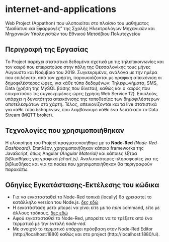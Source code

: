 # internet-and-applications
Web Project (Appathon) που υλοποιείται στο πλαίσιο του μαθήματος “Διαδίκτυο και Εφαρμογές” της Σχολής Ηλεκτρολόγων Μηχανικών και Μηχανικών Υπολογιστών του Εθνικού Μετσόβιου Πολυτεχνείου

## Περιγραφή της Εργασίας
To Project παρέχει στατιστικά δεδομένα σχετικά με τις τηλεπικοινωνίες και τον καιρό που επικρατούσε στην πόλη της Θεσσαλονίκης τους μήνες Αύγουστο και Νοέμβριο του 2019. 
Συγκεκριμένα, ανάλογα με την ημέρα που επιλέγεται από τον χρήστη, παρουσιάζονται με γραφική απεικόνιση οι δημοφιλέστερες ώρες, για κάθε τύπο δεδομένων: Τηλεφωνήματα, SMS, Data (χρήση της MySQL βάσης που δίνεται), καθώς και ο καιρός που επικρατούσε τις συγκεκριμένες ώρες (χρήση Web Service 12).
Επιπλεόν, υπάρχει η δυνατότητα απεικόνισης της τοποθεσίας των δημοφιλέστερων αποτελεσμάτων στο χάρτη. 
Τέλος, απεικονίζονται και τα live στατιστικά για κάθε τύπο δεδομένων, που λαμβάνουμε κάθε ένα λεπτό απο το Data Stream (MQTT broker).

## Τεχνολογίες που χρησιμοποιήθηκαν
Η υλοποίηση του Project πραγματοποιήθηκε με το **Node-Red** *(Node-Red-Dashboard)*. Επιπλέον, χρησιμοποιήθηκαν κάποια frameworks της JavaScript, όπως Angular *(Angular Material)* και κάποιες έξτρα βιβλιοθήκες για γραφικά *(chart.js)*. Αναλυτικότερες πληροφορίες για τις βιβλιοθήκες και για τα nodes που χρησιμοποιήθηκαν θα περιγραφούν παρακάτω.

## Οδηγίες Εγκατάστασης-Εκτέλεσης του κώδικα
* Για να εγκατασταθεί το Node-Red τοπικά (locally) θα χρειαστεί το κατάλληλο version του Node.js. [δες εδώ](https://nodered.org/docs/faq/node-versions)
* Η εγκατάσταση μετά μπορεί να γίνει είτε με το *npm* command, είτε με άλλους τρόπους. [δες εδώ](https://nodered.org/docs/getting-started/local#installing-with-npm)
* Αφού εγκατασταθεί το Node-Red, μπορείτε να το τρέξετε από ένα τερματικό με την εντολή *node-red*.
* Με ανοιχτό το τερματικό υπάρχει πρόσβαση στον Node-Red Editor (http://localhost:1880) καθώς και στο project (http://localhost:1880/ui).
